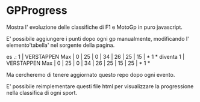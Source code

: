 # GPProgress
Mostra l' evoluzione delle classifiche di F1 e MotoGp in puro javascript.

E' possibile aggiungere i punti dopo ogni gp manualmente, modificando l' elemento'tabella' nel sorgente della pagina. 

es .:  1 | VERSTAPPEN Max | 0 | 25 | 0 | 34 | 26 | 25 | 15 | * 1 *
diventa 1 | VERSTAPPEN Max | 0 | 25 | 0 | 34 | 26 | 25 | 15 | 25 | * 1 *

Ma cercheremo di tenere aggiornato questo repo dopo ogni evento.

E' possibile reimplementare questi file html per visualizzare la progressione nella classifica di ogni sport.

